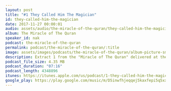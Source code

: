 ```yaml
---
layout: post
title: "#1 They Called Him The Magician"
id: they-called-him-the-magician
date: 2017-11-27 00:00:01
audio: assets/audio/the-miracle-of-the-quran/they-called-him-the-magician.mp3
album: The Miracle of The Quran
speaker_id: nak
podcast: the-miracle-of-the-quran
permalink: podcast/the-miracle-of-the-quran/:title
image: assets/images/podcasts/the-miracle-of-the-quran/album-picture-small.jpg
description: Extract 1 from the "Miracle of The Quran" delivered at the Putra World Trade Centre (PWTC), Kuala Lumpur on the 6th Sep 2013 during his 2013 Malaysian Tour.
podcast_file_size: 4.35 MB
podcast_duration: "07:16"
podcast_length: 4348896
itunes: https://itunes.apple.com/us/podcast/1-they-called-him-the-magician/id1318605025?i=1000395398236&mt=2
google_play: https://play.google.com/music/m/D5inwfhjeqqej5kaxfepi5q5xxu?t=1_They_Called_Him_The_Magician-The_Miracle_of_The_Quran
---
```

